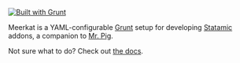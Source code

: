 [![Built with Grunt](https://cdn.gruntjs.com/builtwith.png)][grunt]

Meerkat is a YAML-configurable [Grunt][grunt] setup for developing [Statamic][statamic] addons, a
companion to [Mr. Pig][mr-pig].

Not sure what to do? Check out [the docs][docs].




[docs]: meerkat/DOCS.md
[grunt]: http://gruntjs.com/
[mr-pig]: https://github.com/thefriendlybeasts/mr_pig
[statamic]: http://statamic.com/
